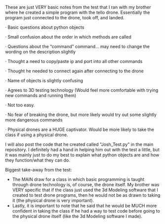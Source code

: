 These are just VERY basic notes from the test that I ran with my brother where he created a simple program with the tello drone. Essentially the program just connected to the drone, took off, and landed.

· Basic questions about python objects

· Small confusion about the order in which methods are called

· Questions about the “command” command… may need to change the wording on the description slightly

· Thought a need to copy/paste ip and port into all other commands

· Thought he needed to connect again after connecting to the drone

· Name of objects is slightly confusing

· Agrees to 3D testing technology (Would feel more comfortable with trying new commands and running them)

· Not too easy.

· No fear of breaking the drone, but more likely would try out some slightly more dangerous commands

· Physical drones are a HUGE captivator. Would be more likely to take the class if using a physical drone.

I will also post the code that he created called "Josh_Test.py" in the main repository. I definitely had a hand in helping him out with the test a little, but it was mainly just to do my best to explain what python objects are and how they function/what they can do.

Biggest take-away from the test:
* The MAIN draw for a class in which basic programming is taught through drone technology is, of course, the drone itself. My brother was VERY specific that if the class just used the 3d Modeling software that I created to test drone programs, then he would not be as drawn to taking it (the physical drone is very important).
* Lastly, it is important to note that he said that he would be MUCH more confident in taking the class if he had a way to test code before going to the physical drone itself (like the 3d Modeling software I made).
